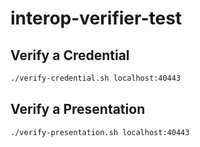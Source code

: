 # interop-verifier-test

## Verify a Credential
```sh
./verify-credential.sh localhost:40443
```

## Verify a Presentation
```sh
./verify-presentation.sh localhost:40443
```
